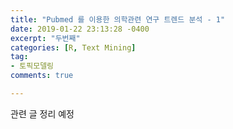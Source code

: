 ```yaml
---
title: "Pubmed 를 이용한 의학관련 연구 트렌드 분석 - 1"
date: 2019-01-22 23:13:28 -0400
excerpt: "두번째"
categories: [R, Text Mining]
tag:
- 토픽모델링
comments: true

---
```


관련 글 정리 예정